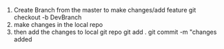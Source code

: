 1. Create Branch from the master to make changes/add feature
   git checkout -b DevBranch
2. make changes in the local repo
3. then add the changes to local git repo
   git add .
   git commit -m "changes added
